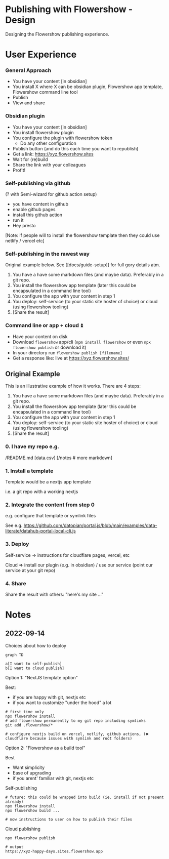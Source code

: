 # Publishing with Flowershow - Design

Designing the Flowershow publishing experience.

# User Experience

### General Approach

- You have your content [in obsidian]
- You install X where X can be obsidian plugin, Flowershow app template, Flowershow command line tool
- Publish
- View and share

### Obsidian plugin

- You have your content [in obsidian]
- You install flowershow plugin
- You configure the plugin with flowershow token
  - Do any other configuration
- Publish button (and do this each time you want to republish)
- Get a link: https://xyz.flowershow.sites
- Wait for (re)build
- Share the link with your colleagues
- Profit!

### Self-publishing via github

(? with Semi-wizard for github action setup)

- you have content in github
- enable github pages
- install this github action
- run it
- Hey presto

[Note: if people will to install the flowershow template then they could use netlify / vercel etc]

### Self-publishing in the rawest way

Original example below. See [[docs/guide-setup]] for full gory details atm.

1. You have a have some markdown files (and maybe data). Preferably in a git repo.
2. You install the flowershow app template (later this could be encapsulated in a command line tool)
3. You configure the app with your content in step 1
4. You deploy: self-service (to your static site hoster of choice) or cloud (using flowershow tooling)
5. [Share the result]

### Command line or app + cloud ⏫

- Have your content on disk
- Download `flowershow` app/cli (`npm install flowershow` or even `npx flowershow publish` or download it)
- In your directory run `flowershow publish [filename]`
- Get a response like: live at https://xyz.flowershow.sites/

## Original Example

This is an illustrative example of how it works. There are 4 steps:

1. You have a have some markdown files (and maybe data). Preferably in a git repo.
2. You install the flowershow app template (later this could be encapsulated in a command line tool)
3. You configure the app with your content in step 1
4. You deploy: self-service (to your static site hoster of choice) or cloud (using flowershow tooling)
5. [Share the result]

### 0. I have my repo e.g.

/README.md
[data.csv]
[/notes # more markdown]

### 1. Install a template

Template would be a nextjs app template

i.e. a git repo with a working nextjs

### 2. Integrate the content from step 0

e.g. configure that template or symlink files

See e.g. https://github.com/datopian/portal.js/blob/main/examples/data-literate/datahub-portal-local-cli.js

### 3. Deploy

Self-service => instructions for cloudflare pages, vercel, etc

Cloud => install our plugin (e.g. in obsidian) / use our service (point our service at your git repo)

### 4. Share

Share the result with others: "here's my site ..."

# Notes

## 2022-09-14

Choices about how to deploy

```mermaid
graph TD

a[I want to self-publish]
b[I want to cloud publish]
```


Option 1: "NextJS template option"

Best:

- if you are happy with git, nextjs etc
- if you want to customize "under the hood" a lot

```
# first time only
npx flowershow install
# add flowershow permanently to my git repo including symlinks
git add .flowershow/*

# configure nextjs build on vercel, netlify, github actions, (❌ cloudflare because issues with symlink and root folders)
```


Option 2: "Flowershow as a build tool"

Best

- Want simplicity
- Ease of upgrading
- if you arent' familiar with git, nextjs etc

Self-publishing

```
# future: this could be wrapped into build (ie. install if not present already)
npx flowershow install
npx flowershow build ...

# now instructions to user on how to publish their files
```

Cloud publishing

```
npx flowershow publish

# output
https://xyz-happy-days.sites.flowershow.app
```
